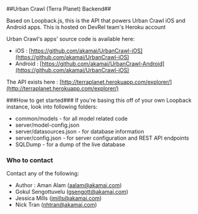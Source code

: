 ##Urban Crawl (Terra Planet) Backend##

Based on Loopback.js, this is the API that powers Urban Crawl iOS and Android apps. This is hosted on DevRel team's Heroku account

Urban Crawl's apps' source code is available here:

- iOS : [https://github.com/akamai/UrbanCrawl-iOS](https://github.com/akamai/UrbanCrawl-iOS)
- Android : [https://github.com/akamai/UrbanCrawl-Android](https://github.com/akamai/UrbanCrawl-iOS)

The API exists here : [http://terraplanet.herokuapp.com/explorer/](http://terraplanet.herokuapp.com/explorer/)

###How to get started###
If you're basing this off of your own Loopback instance, look into following folders:

- common/models - for all model related code  
- server/model-config.json
- server/datasources.json - for database information
- server/config.json - for server configuration and REST API endpoints
- SQLDump - for a dump of the live database

### Who to contact ###
Contact any of the following:

- Author : Aman Alam (aalam@akamai.com)
- Gokul Sengottuvelu (gsengott@akamai.com)
- Jessica Mills (jmills@akamai.com)
- Nick Tran (nhtran@akamai.com)